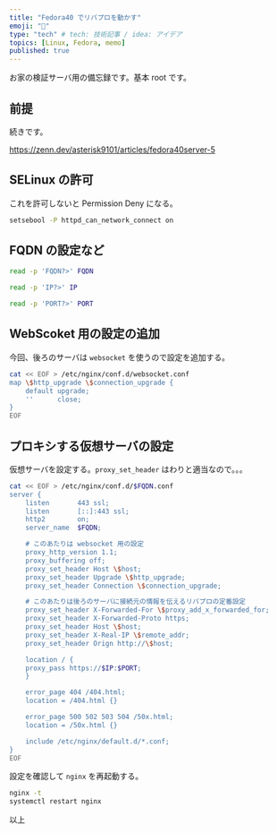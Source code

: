 ```yaml
---
title: "Fedora40 でリバプロを動かす"
emoji: "🚁"
type: "tech" # tech: 技術記事 / idea: アイデア
topics: [Linux, Fedora, memo]
published: true
---
```


お家の検証サーバ用の備忘録です。基本 root です。

## 前提

続きです。

<https://zenn.dev/asterisk9101/articles/fedora40server-5>

## SELinux の許可

これを許可しないと Permission Deny になる。

```bash
setsebool -P httpd_can_network_connect on
```

## FQDN の設定など

```bash
read -p 'FQDN?>' FQDN
```

```bash
read -p 'IP?>' IP
```

```bash
read -p 'PORT?>' PORT
```

## WebScoket 用の設定の追加

今回、後ろのサーバは `websocket` を使うので設定を追加する。

```bash
cat << EOF > /etc/nginx/conf.d/websocket.conf
map \$http_upgrade \$connection_upgrade {
    default upgrade;
    ''      close;
}
EOF
```

## プロキシする仮想サーバの設定

仮想サーバを設定する。`proxy_set_header` はわりと適当なので。。。

```bash
cat << EOF > /etc/nginx/conf.d/$FQDN.conf
server {
    listen       443 ssl;
    listen       [::]:443 ssl;
    http2        on;
    server_name  $FQDN;

    # このあたりは websocket 用の設定
    proxy_http_version 1.1;
    proxy_buffering off;
    proxy_set_header Host \$host;
    proxy_set_header Upgrade \$http_upgrade;
    proxy_set_header Connection \$connection_upgrade;

    # このあたりは後ろのサーバに接続元の情報を伝えるリバプロの定番設定
    proxy_set_header X-Forwarded-For \$proxy_add_x_forwarded_for;
    proxy_set_header X-Forwarded-Proto https;
    proxy_set_header Host \$host;
    proxy_set_header X-Real-IP \$remote_addr;
    proxy_set_header Orign http://\$host;

    location / {
    proxy_pass https://$IP:$PORT;
    }

    error_page 404 /404.html;
    location = /404.html {}

    error_page 500 502 503 504 /50x.html;
    location = /50x.html {}

    include /etc/nginx/default.d/*.conf;
}
EOF
```

設定を確認して `nginx` を再起動する。

```bash
nginx -t
systemctl restart nginx
```

以上
